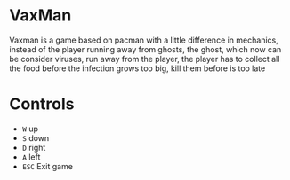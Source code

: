 # VaxMan

Vaxman is a game based on pacman with a little difference in mechanics, instead of the player running away from ghosts, the ghost, which now can be consider viruses, run away from the player, the player has to collect all the food before the infection grows too big, kill them before is too late

# Controls

- `W` up
- `S` down
- `D` right
- `A` left
- `ESC` Exit game